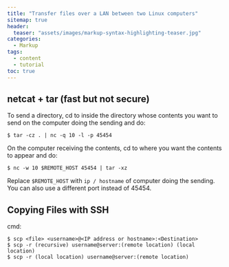 ```yaml
---
title: "Transfer files over a LAN between two Linux computers"
sitemap: true
header:
  teaser: "assets/images/markup-syntax-highlighting-teaser.jpg"
categories:
  - Markup
tags:
  - content
  - tutorial
toc: true
---
```


## netcat + tar (fast but not secure)
To send a directory, cd to inside the directory whose contents you want to send on the computer doing the sending and do:

`$ tar -cz . | nc -q 10 -l -p 45454`

On the computer receiving the contents, cd to where you want the contents to appear and do:

`$ nc -w 10 $REMOTE_HOST 45454 | tar -xz`

Replace `$REMOTE_HOST` with `ip / hostname` of computer doing the sending. You can also use a different port instead of 45454.

## Copying Files with SSH
cmd: 
```
$ scp <file> <username>@<IP address or hostname>:<Destination>
$ scp -r (recursive) username@server:(remote location) (local location)
$ scp -r (local location) username@server:(remote location)
```
